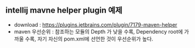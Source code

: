 ## intellij mavne helper plugin 예제
- download : https://plugins.jetbrains.com/plugin/7179-maven-helper
- maven 우선순위 : 참조하는 모듈의 Depth 가 낮을 수록, Dependency root에 가까울 수록, 자기 자신의 pom.xml에 선언한 것이 우선순위가 높다.
